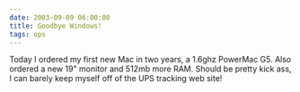 ```yaml
---
date: 2003-09-09 06:00:00
title: Goodbye Windows!
tags: ops
---
```


Today I ordered my first new Mac in two years, a 1.6ghz PowerMac G5.  Also ordered a new 19" monitor and 512mb more RAM.  Should be pretty kick ass, I can barely keep myself off of the UPS tracking web site!